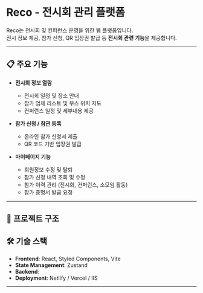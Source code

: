 
# Reco - 전시회 관리 플랫폼

Reco는 전시회 및 컨퍼런스 운영을 위한 웹 플랫폼입니다.  
전시 정보 제공, 참가 신청, QR 입장권 발급 등 **전시회 관련 기능**을 제공합니다.

---

## 📋 주요 기능

- **전시회 정보 열람**
  - 전시회 일정 및 장소 안내
  - 참가 업체 리스트 및 부스 위치 지도
  - 컨퍼런스 일정 및 세부내용 제공

- **참가 신청 / 참관 등록**
  - 온라인 참가 신청서 제출
  - QR 코드 기반 입장권 발급

- **마이페이지 기능**
  - 회원정보 수정 및 탈퇴
  - 참가 신청 내역 조회 및 수정
  - 참가 이력 관리 (전시회, 컨퍼런스, 소모임 활동)
  - 참가 증명서 발급 요청

---

## 🚀 프로젝트 구조


## 🛠 기술 스택

- **Frontend**: React, Styled Components, Vite
- **State Management**: Zustand
- **Backend**: 
- **Deployment**: Netlify / Vercel / IIS

---

